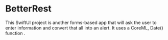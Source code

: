 # BetterRest
This SwiftUI project is another forms-based app that will ask the user to enter information and convert that all into an alert. It uses a CoreML, Date() function .

